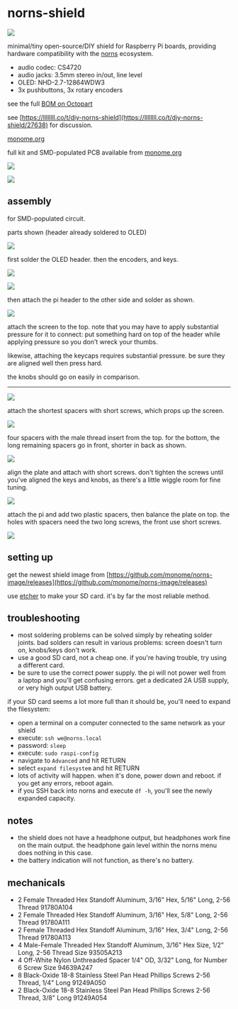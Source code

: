 # norns-shield

![](images/norns-shield-black.jpg)

minimal/tiny open-source/DIY shield for Raspberry Pi boards, providing hardware compatibility with the [norns](monome.org/norns) ecosystem.

- audio codec: CS4720
- audio jacks: 3.5mm stereo in/out, line level
- OLED: NHD-2.7-12864WDW3
- 3x pushbuttons, 3x rotary encoders

see the full [BOM on Octopart](https://octopart.com/bom-tool/Q3rQej3x)

see [https://llllllll.co/t/diy-norns-shield](https://llllllll.co/t/diy-norns-shield/27638) for discussion.

[monome.org](https://monome.org)

full kit and SMD-populated PCB available from [monome.org](https://market.monome.org)

![](images/norns-shield.png)

![](images/ns-kit-built.jpg)

## assembly

for SMD-populated circuit.

parts shown (header already soldered to OLED)

![](images/assembly/ns-0.jpg)

first solder the OLED header. then the encoders, and keys.

![](images/assembly/ns-1.jpg)

![](images/assembly/ns-2.jpg)

then attach the pi header to the other side and solder as shown.

![](images/assembly/ns-3.jpg)

attach the screen to the top. note that you may have to apply substantial pressure for it to connect: put something hard on top of the header while applying pressure so you don't wreck your thumbs.

likewise, attaching the keycaps requires substantial pressure. be sure they are aligned well then press hard.

the knobs should go on easily in comparison.

---

![](images/assembly/ns-4.jpg)

attach the shortest spacers with short screws, which props up the screen.

![](images/assembly/ns-5.jpg)

four spacers with the male thread insert from the top. for the bottom, the long remaining spacers go in front, shorter in back as shown.

![](images/assembly/ns-6.jpg)

align the plate and attach with short screws. don't tighten the screws until you've aligned the keys and knobs, as there's a little wiggle room for fine tuning.

![](images/assembly/ns-7.jpg)

attach the pi and add two plastic spacers, then balance the plate on top. the holes with spacers need the two long screws, the front use short screws.

![](images/assembly/ns-8.jpg)


## setting up

get the newest shield image from [https://github.com/monome/norns-image/releases](https://github.com/monome/norns-image/releases)

use [etcher](https://www.balena.io/etcher/) to make your SD card. it's by far the most reliable method.


## troubleshooting

- most soldering problems can be solved simply by reheating solder joints. bad solders can result in various problems: screen doesn't turn on, knobs/keys don't work.
- use a good SD card, not a cheap one. if you're having trouble, try using a different card.
- be sure to use the correct power supply. the pi will not power well from a laptop and you'll get confusing errors. get a dedicated 2A USB supply, or very high output USB battery.

if your SD card seems a lot more full than it should be, you'll need to expand the filesystem:
- open a terminal on a computer connected to the same network as your shield
- execute: `ssh we@norns.local`
- password: `sleep`
- execute: `sudo raspi-config`
- navigate to `Advanced` and hit RETURN
- select `expand filesystem` and hit RETURN
- lots of activity will happen. when it's done, power down and reboot. if you get any errors, reboot again.
- if you SSH back into norns and execute `df -h`, you'll see the newly expanded capacity.

## notes

- the shield does not have a headphone output, but headphones work fine on the main output. the headphone gain level within the norns menu does nothing in this case.
- the battery indication will not function, as there's no battery.

## mechanicals


- 2 Female Threaded Hex Standoff Aluminum, 3/16" Hex, 5/16" Long, 2-56 Thread 91780A104
- 2 Female Threaded Hex Standoff Aluminum, 3/16" Hex, 5/8" Long, 2-56 Thread 91780A111
- 2 Female Threaded Hex Standoff Aluminum, 3/16" Hex, 3/4" Long, 2-56 Thread 91780A113
- 4 Male-Female Threaded Hex Standoff Aluminum, 3/16" Hex Size, 1/2" Long, 2-56 Thread Size 93505A213
- 4 Off-White Nylon Unthreaded Spacer 1/4" OD, 3/32" Long, for Number 6 Screw Size 94639A247
- 8 Black-Oxide 18-8 Stainless Steel Pan Head Phillips Screws 2-56 Thread, 1/4" Long 91249A050
- 2 Black-Oxide 18-8 Stainless Steel Pan Head Phillips Screws 2-56 Thread, 3/8" Long 91249A054

